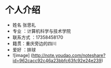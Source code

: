 # 个人介绍
* 姓名 张思礼
* 专业 ：计算机科学与技术学院
* 联系方式 ：17358458170
* 籍贯：重庆旁边的四川
* 爱好 ：排球
* ![image] (http://note.youdao.com/noteshare?id=962cacc92c46a23bbfc63fc92e24e239)